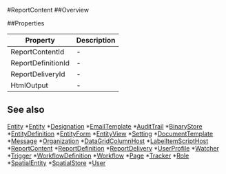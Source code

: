 #ReportContent
##Overview



##Properties
<table class="table table-condensed table-bordered">
    <thead>
<tr>
<th>Property</th>
<th>Description</th>
</tr>
</thead>
<tbody>
<tr><td>ReportContentId</td><td> - </td></tr>
<tr><td>ReportDefinitionId</td><td> - </td></tr>
<tr><td>ReportDeliveryId</td><td> - </td></tr>
<tr><td>HtmlOutput</td><td> - </td></tr>
</tbody></table>



## See also

[Entity](Entity.html)
*[Entity](Entity.html)
*[Designation](Designation.html)
*[EmailTemplate](EmailTemplate.html)
*[AuditTrail](AuditTrail.html)
*[BinaryStore](BinaryStore.html)
*[EntityDefinition](EntityDefinition.html)
*[EntityForm](EntityForm.html)
*[EntityView](EntityView.html)
*[Setting](Setting.html)
*[DocumentTemplate](DocumentTemplate.html)
*[Message](Message.html)
*[Organization](Organization.html)
*[DataGridColumnHost](DataGridColumnHost.html)
*[LabelItemScriptHost](LabelItemScriptHost.html)
*[ReportContent](ReportContent.html)
*[ReportDefinition](ReportDefinition.html)
*[ReportDelivery](ReportDelivery.html)
*[UserProfile](UserProfile.html)
*[Watcher](Watcher.html)
*[Trigger](Trigger.html)
*[WorkflowDefinition](WorkflowDefinition.html)
*[Workflow](Workflow.html)
*[Page](Page.html)
*[Tracker](Tracker.html)
*[Role](Role.html)
*[SpatialEntity](SpatialEntity.html)
*[SpatialStore](SpatialStore.html)
*[User](User.html)